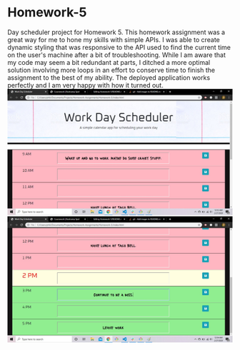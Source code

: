 # Homework-5
Day scheduler project for Homework 5.
This homework assignment was a great way for me to hone my skills with simple APIs. I was able to create dynamic styling that was responsive to the API used to find the current time on the user's machine after a bit of troubleshooting.
While I am aware that my code may seem a bit redundant at parts, I ditched a more optimal solution involving more loops in an effort to conserve time to finish the assignment to the best of my ability. 
The deployed application works perfectly and I am very happy with how it turned out.
![First screenshot](assets/screen1.jpg)
![Second screenshot](assets/screen2.jpg)
